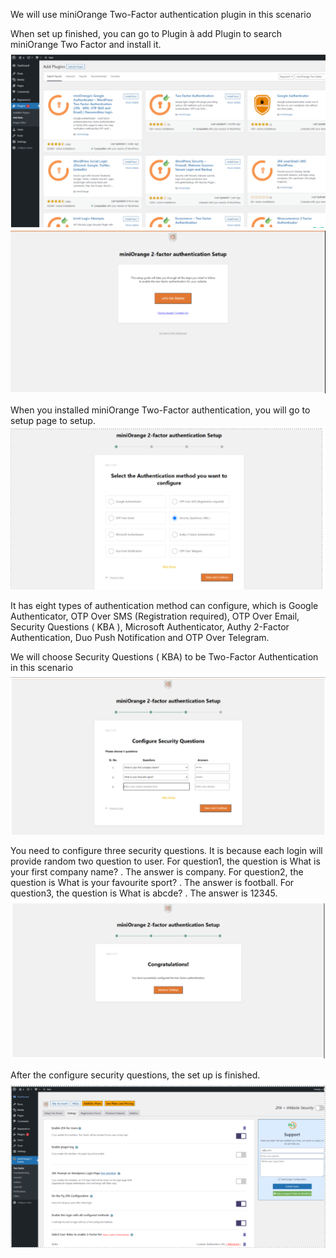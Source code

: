 We will use miniOrange Two-Factor authentication plugin in this scenario 

When set up finished, you can go to Plugin à add Plugin to search miniOrange Two Factor
and install it.
![Step23](./assets/23.png)
![Step24](./assets/24.png)

When you installed  miniOrange Two-Factor authentication, you will go to setup page to setup.
![Step25](./assets/25.png)

It has eight types of authentication method can configure, which is Google Authenticator, OTP Over SMS (Registration required), OTP Over Email, Security Questions ( KBA ), Microsoft Authenticator, Authy 2-Factor Authentication, Duo Push Notification and OTP Over Telegram.

We will choose Security Questions ( KBA) to be Two-Factor Authentication in this scenario 
![Step26](./assets/26.png)

You need to configure three security questions. It is because each login will provide random two question to user. For question1, the question is What is your first company name? . The answer is company. For question2, the question is What is your favourite sport? . The answer is football. For question3, the question is What is abcde? . The answer is 12345.
![Step27](./assets/27.png)

After the configure security questions, the set up is finished. 
![Step28](./assets/28.png)


 